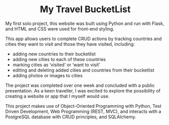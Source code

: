 <h1 align="center">My Travel BucketList</h1>

My first solo project, this website was built using Python and run with Flask, and HTML and CSS were used for front-end styling.

This app allows users to complete CRUD actions by tracking countries and cities they want to visit and those they have visited, including:
- adding new countries to their bucketlist
- adding new cities to each of these countries
- marking cities as ‘visited’ or ‘want to visit’
- editing and deleting added cities and countries from their bucketlist
- adding photos or images to cities

The project was completed over one week and concluded with a public presentation. As a keen traveller, I was excited to explore the possibility of creating a website or app that I myself would use. 

This project makes use of Object-Oriented Programming with Python, Test Driven Development, Web Programming (REST, MVC), and interacts with a PostgreSQL database with CRUD principles, and SQLAlchemy. 

